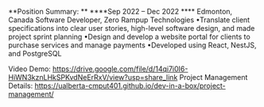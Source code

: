 **Position Summary: **
****Sep 2022 – Dec 2022 ****
Edmonton, Canada
Software Developer, Zero Rampup Technologies
•Translate client specifications into clear user stories, high-level software design, and made project sprint planning
•Design and develop a website portal for clients to purchase services and manage payments
•Developed using React, NestJS, and PostgreSQL

Video Demo: https://drive.google.com/file/d/14qi7i0I6-HiWN3kznLHkSPKvdNeErRxV/view?usp=share_link
Project Management Details: https://ualberta-cmput401.github.io/dev-in-a-box/project-management/
